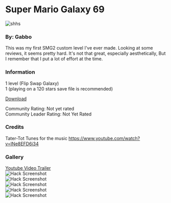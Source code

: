 # Super Mario Galaxy 69
![shhs](https://media.discordapp.net/attachments/709179281695178813/796535400209580072/hdh.png)
### By: Gabbo

This was my first SMG2 custom level I've ever made. Looking at some reviews, it seems pretty hard. It's not that great, especially aesthetically, But I remember that I put a lot of effort at the time. 

### Information
1 level (Flip Swap Galaxy)<br/>
1 (playing on a 120 stars save file is recommended)

[Download](https://www.mediafire.com/file/mt6e3dorfx1ttyr/Super_Mario_Galaxy_69.zip/file)

Community Rating: Not yet rated<br/>
Community Leader Rating: Not Yet Rated

### Credits
Tater-Tot Tunes for the music https://www.youtube.com/watch?v=INe8EFD6i34

### Gallery
[Youtube Video Trailer](https://www.youtube.com/watch?v=B5CxuZS8nvw)<br/>
![Hack Screenshot](https://media.discordapp.net/attachments/709179281695178813/796542713562267678/Screenshot_2021-01-07-01-54-25.png?width=878&height=494)<br/>
![Hack Screenshot](https://media.discordapp.net/attachments/709179281695178813/796542715164753930/Screenshot_2021-01-07-01-54-33.png?width=878&height=494)<br/>
![Hack Screenshot](https://media.discordapp.net/attachments/709179281695178813/796542716749545472/Screenshot_2021-01-07-01-54-46.png?width=878&height=494)<br/>
![Hack Screenshot](https://media.discordapp.net/attachments/709179281695178813/796542739323158528/Screenshot_2021-01-07-01-55-04.png?width=878&height=494)<br/>
![Hack Screenshot](https://media.discordapp.net/attachments/709179281695178813/796542741658992640/Screenshot_2021-01-07-01-55-35.png?width=878&height=494)<br/>
